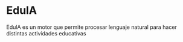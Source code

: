 # EdulA
EdulA  es un motor que permite procesar lenguaje natural para hacer distintas actividades educativas

